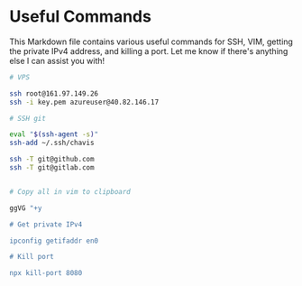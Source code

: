 # Useful Commands
This Markdown file contains various useful commands for SSH, VIM, getting the private IPv4 address, and killing a port. Let me know if there's anything else I can assist you with!




```bash
# VPS

ssh root@161.97.149.26
ssh -i key.pem azureuser@40.82.146.17

# SSH git

eval "$(ssh-agent -s)"
ssh-add ~/.ssh/chavis

ssh -T git@github.com
ssh -T git@gitlab.com


# Copy all in vim to clipboard

ggVG "+y

# Get private IPv4

ipconfig getifaddr en0

# Kill port

npx kill-port 8080

```

